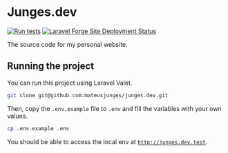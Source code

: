# Junges.dev


[![Run tests](https://github.com/mateusjunges/junges.dev/actions/workflows/run-tests.yml/badge.svg)](https://github.com/mateusjunges/junges.dev/actions/workflows/run-tests.yml)
[![Laravel Forge Site Deployment Status](https://img.shields.io/endpoint?url=https%3A%2F%2Fforge.laravel.com%2Fsite-badges%2Fed303015-52a2-4087-b19d-ba612fff6441%3Fdate%3D1%26commit%3D1&style=flat)](https://forge.laravel.com)


The source code for my personal website.

## Running the project

You can run this project using Laravel Valet.

```sh
git clone git@github.com:mateusjunges/junges.dev.git
```
Then, copy the `.env.example` file to `.env` and fill the variables with your own values.

```sh
cp .env.example .env
```

You should be able to access the local env at [`http://junges.dev.test`](http://junges.dev.test).
